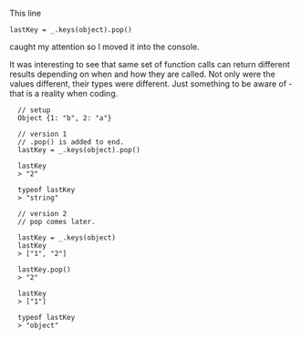 This line

`lastKey = _.keys(object).pop()`

caught my attention so I moved it into the console.

It was interesting to see that same set of function calls can return different results depending on when and how they are called. Not only were the values different, their types were different. Just something to be aware of - that is a reality when coding.


```
  // setup
  Object {1: "b", 2: "a"}

  // version 1
  // .pop() is added to end.
  lastKey = _.keys(object).pop()

  lastKey
  > "2"

  typeof lastKey
  > "string"

  // version 2
  // pop comes later.

  lastKey = _.keys(object)
  lastKey
  > ["1", "2"]

  lastKey.pop()
  > "2"

  lastKey
  > ["1"]

  typeof lastKey
  > "object"
```
